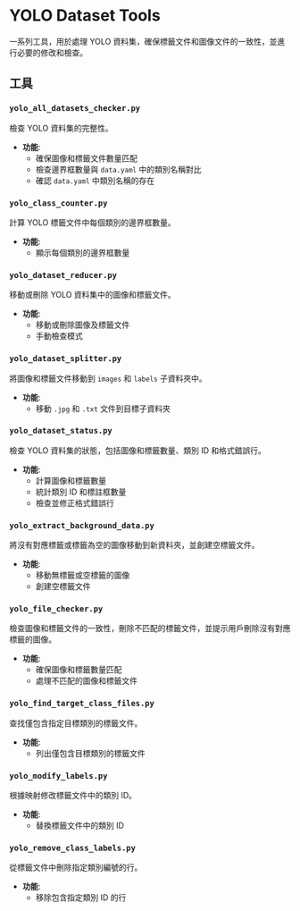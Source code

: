 # YOLO Dataset Tools

一系列工具，用於處理 YOLO 資料集，確保標籤文件和圖像文件的一致性，並進行必要的修改和檢查。

## 工具

### `yolo_all_datasets_checker.py`

檢查 YOLO 資料集的完整性。

- **功能**:
  - 確保圖像和標籤文件數量匹配
  - 檢查邊界框數量與 `data.yaml` 中的類別名稱對比
  - 確認 `data.yaml` 中類別名稱的存在

### `yolo_class_counter.py`

計算 YOLO 標籤文件中每個類別的邊界框數量。

- **功能**:
  - 顯示每個類別的邊界框數量

### `yolo_dataset_reducer.py`

移動或刪除 YOLO 資料集中的圖像和標籤文件。

- **功能**:
  - 移動或刪除圖像及標籤文件
  - 手動檢查模式

### `yolo_dataset_splitter.py`

將圖像和標籤文件移動到 `images` 和 `labels` 子資料夾中。

- **功能**:
  - 移動 `.jpg` 和 `.txt` 文件到目標子資料夾

### `yolo_dataset_status.py`

檢查 YOLO 資料集的狀態，包括圖像和標籤數量、類別 ID 和格式錯誤行。

- **功能**:
  - 計算圖像和標籤數量
  - 統計類別 ID 和標註框數量
  - 檢查並修正格式錯誤行

### `yolo_extract_background_data.py`

將沒有對應標籤或標籤為空的圖像移動到新資料夾，並創建空標籤文件。

- **功能**:
  - 移動無標籤或空標籤的圖像
  - 創建空標籤文件

### `yolo_file_checker.py`

檢查圖像和標籤文件的一致性，刪除不匹配的標籤文件，並提示用戶刪除沒有對應標籤的圖像。

- **功能**:
  - 確保圖像和標籤數量匹配
  - 處理不匹配的圖像和標籤文件

### `yolo_find_target_class_files.py`

查找僅包含指定目標類別的標籤文件。

- **功能**:
  - 列出僅包含目標類別的標籤文件

### `yolo_modify_labels.py`

根據映射修改標籤文件中的類別 ID。

- **功能**:
  - 替換標籤文件中的類別 ID

### `yolo_remove_class_labels.py`

從標籤文件中刪除指定類別編號的行。

- **功能**:
  - 移除包含指定類別 ID 的行
